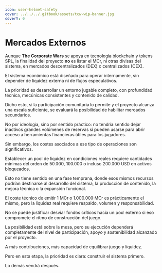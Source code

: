 ```yaml
---
icon: user-helmet-safety
cover: ../../../.gitbook/assets/tcw-wip-banner.jpg
coverY: 0
---
```


# Mercados Externos

Aunque **The Corporate Wars** se apoya en tecnología blockchain y tokens SPL, la finalidad del proyecto **no** es listar el MCr, ni otras divisas del sistema, en mercados descentralizados (DEX) o centralizados (CEX).

El sistema económico está diseñado para operar internamente, sin depender de liquidez externa ni de flujos especulativos.

La prioridad es desarrollar un entorno jugable completo, con profundidad técnica, mecúnicas consistentes y contenido de calidad.

Dicho esto, si la participación comunitaria lo permite y el proyecto alcanza una escala suficiente, se evaluará la posibilidad de habilitar mercados secundarios.

No por ideología, sino por sentido práctico: no tendría sentido dejar inactivos grandes volúmenes de reservas si pueden usarse para abrir acceso a herramientas financieras útiles para los jugadores.

Sin embargo, los costes asociados a ese tipo de operaciones son significativos.

Establecer un pool de liquidez en condiciones reales requiere cantidades mínimas del orden de 50.000, 100.000 o incluso 200.000 USD en activos bloqueados.

Esto no tiene sentido en una fase temprana, donde esos mismos recursos podrían destinarse al desarrollo del sistema, la producción de contenido, la mejora técnica o la expansión funcional.

El coste técnico de emitir 1 MCr o 1.000.000 MCr es prácticamente el mismo, pero la liquidez real requiere respaldo, volumen y responsabilidad.

No se puede justificar desviar fondos críticos hacia un pool externo si eso compromete el ritmo de construcción del juego.

La posibilidad está sobre la mesa, pero su ejecución dependerá completamente del nivel de participación, apoyo y sostenibilidad alcanzado por el proyecto.

A más contribuciones, más capacidad de equilibrar juego y liquidez.

Pero en esta etapa, la prioridad es clara: construir el sistema primero.

Lo demás vendrá después.
